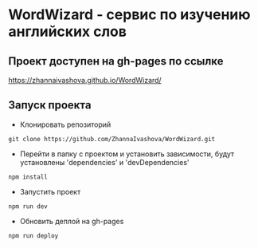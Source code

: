 # WordWizard - сервис по изучению английских слов

## Проект доступен на gh-pages по ссылке

https://zhannaivashova.github.io/WordWizard/

## Запуск проекта

- Клонировать репозиторий

```
git clone https://github.com/ZhannaIvashova/WordWizard.git

```

- Перейти в папку с проектом и установить зависимости,
  будут установлены 'dependencies' и 'devDependencies'

```
npm install

```

- Запустить проект

```
npm run dev

```

- Обновить деплой на gh-pages

```
npm run deploy

```
